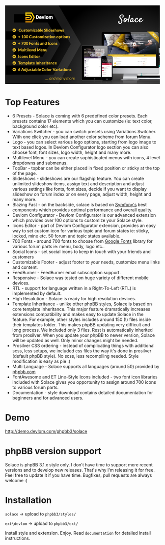 ![large_preview.png](large_preview.png)

# Top Features

* 6 Presets - Solace is coming with 6 predefined color presets. Each presets contains 17 elements which you can customize (ie: text color, background color etc).
* Variations Switcher - you can switch presets using Variations Switcher. With one click you can load another color scheme from forum Menu.
* Logo - you can select various logo options, starting from logo image to text based logos. In Devlom Configurator logo section you can also choose font, font sizes, logo width, height and many more.
* Multilevel Menu - you can create sophisticated menus with icons, 4 level dropdowns and submenus.
* TopBar - topbar can be either placed in fixed position or sticky at the top of the page.
* Slideshows - slideshows are our flagship feature. You can create unlimited slideshow items, assign text and description and adjust various settings like fonts, font sizes, decide if you want to display slideshow on forum index or on every page, adjust width, height and many more.
* Blazing Fast - on the backside, solace is based on [Symfony's](https://symfony.com/) best components which provides optimal performance and overall quality.
* Devlom Configurator - Devlom Configurator is our advanced extension which provides over 100 options to customize your Solace style.
* Icons Editor - part of Devlom Configurator extension, provides an easy way to set custom icon for various topic and forum states ie: sticky, locked, mine etc. 50 forum and topic states available.
* 700 Fonts - around 700 fonts to choose from [Google Fonts](https://www.google.com/font) library for various forum parts ie: menu, body, logo etc..
* Social Icons - set social icons to keep in touch with your friends and customers
* Customizable Footer - adjust footer to your needs, customize menu links and content.
* FeedBurner - FeedBurner email subscription support.
* Responsive - Solace was tested on huge variety of different mobile devices.
* RTL - support for language written in a Right-To-Left (RTL) is implemented by default.
* High Resolution - Solace is ready for high resolution devices.
* Template Inheritance - unlike other phpBB styles, Solace is based on core template inheritance. This major feature dramatically increases extensions compatibility and makes easy to update Solace in the feature. For example, other styles includes around 150 (!) files inside their templates folder. This makes phpBB updating very difficult and long process. We included only 3 files. Rest is automatically inherited from prosilver. When you update your phpBB to newer version, Solace will be updated as well. Only minor changes might be needed.
* Prosilver CSS ordering - instead of complicating things with additional scss, less setups, we included css files the way it's done in prosilver (default phpBB style). No scss, less recompiling needed. Style modification is easy as pie :)
* Multi Language - Solace supports all languages (around 50) provided by [phpbb.com](https://www.phpbb.com/languages/)
* FontAwesome and ET Line-Style Icons included - two font icon libraries included with Solace gives you opportunity to assign around 700 icons to various forum parts.
* Documentation - style download contains detailed documentation for beginners and for advanced users.

# Demo
http://demo.devlom.com/phpbb3/solace

# phpBB version support

Solace is phpBB 3.1.x style only. I don't have time to support more recent versions and to develop new releases. That's why I'm releasing it for free. Feel free to update it if you have time. Bugfixes, pull requests are always welcome :)

# Installation

``solace`` -> upload to ``phpbb3/styles/``

``ext\devlom`` -> upload to ``phpbb3/ext/``

Install style and extension. Enjoy. Read ``documentation`` for detailed install instructions.
